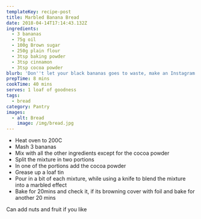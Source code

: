 ```yaml
---
templateKey: recipe-post
title: Marbled Banana Bread
date: 2018-04-14T17:14:43.132Z
ingredients:
  - 3 bananas
  - 75g oil
  - 100g Brown sugar
  - 250g plain flour
  - 3tsp baking powder
  - 3tsp cinnamon
  - 3tsp cocoa powder
blurb: 'Don''t let your black bananas goes to waste, make an Instagram worthy loaf'
prepTime: 8 mins
cookTime: 40 mins
serves: 1 loaf of goodness
tags:
  - bread
category: Pantry
images:
  - alt: Bread
    image: /img/bread.jpg
---
```

* Heat oven to 200C
* Mash 3 bananas
* Mix with all the other ingredients except for the cocoa powder
* Split the mixture in two portions
* In one of the portions add the cocoa powder
* Grease up a loaf tin
* Pour in a bit of each mixture, while using a knife to blend the mixture into a marbled effect
* Bake for 20mins and check it, if its browning cover with foil and bake for another 20 mins

Can add nuts and fruit if you like
